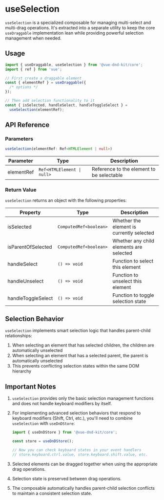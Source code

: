 # useSelection

`useSelection` is a specialized composable for managing multi-select and multi-drag operations. It's extracted into a separate utility to keep the core `useDraggable` implementation lean while providing powerful selection management when needed.

## Usage

```ts
import { useDraggable, useSelection } from '@vue-dnd-kit/core';
import { ref } from 'vue';

// First create a draggable element
const { elementRef } = useDraggable({
  /* options */
});

// Then add selection functionality to it
const { isSelected, handleSelect, handleToggleSelect } =
  useSelection(elementRef);
```

## API Reference

### Parameters

```ts
useSelection(elementRef: Ref<HTMLElement | null>)
```

| Parameter  | Type                       | Description                               |
| ---------- | -------------------------- | ----------------------------------------- |
| elementRef | `Ref<HTMLElement \| null>` | Reference to the element to be selectable |

### Return Value

`useSelection` returns an object with the following properties:

| Property           | Type                   | Description                               |
| ------------------ | ---------------------- | ----------------------------------------- |
| isSelected         | `ComputedRef<boolean>` | Whether the element is currently selected |
| isParentOfSelected | `ComputedRef<boolean>` | Whether any child elements are selected   |
| handleSelect       | `() => void`           | Function to select this element           |
| handleUnselect     | `() => void`           | Function to unselect this element         |
| handleToggleSelect | `() => void`           | Function to toggle selection state        |

## Selection Behavior

`useSelection` implements smart selection logic that handles parent-child relationships:

1. When selecting an element that has selected children, the children are automatically unselected
2. When selecting an element that has a selected parent, the parent is automatically unselected
3. This prevents conflicting selection states within the same DOM hierarchy

## Important Notes

1. `useSelection` provides only the basic selection management functions and does not handle keyboard modifiers by itself.

2. For implementing advanced selection behaviors that respond to keyboard modifiers (Shift, Ctrl, etc.), you'll need to combine `useSelection` with `useDnDStore`:

   ```ts
   import { useDnDStore } from '@vue-dnd-kit/core';

   const store = useDnDStore();

   // Now you can check keyboard states in your event handlers
   // store.keyboard.ctrl.value, store.keyboard.shift.value, etc.
   ```

3. Selected elements can be dragged together when using the appropriate drag operations.

4. Selection state is preserved between drag operations.

5. The composable automatically handles parent-child selection conflicts to maintain a consistent selection state.
